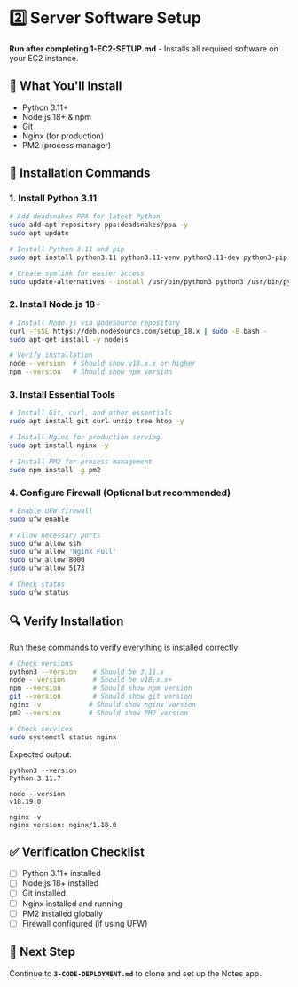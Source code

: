 # 2️⃣ Server Software Setup

**Run after completing 1-EC2-SETUP.md** - Installs all required software on your EC2 instance.

## 🎯 What You'll Install
- Python 3.11+
- Node.js 18+ & npm
- Git
- Nginx (for production)
- PM2 (process manager)

## 🚀 Installation Commands

### 1. Install Python 3.11
```bash
# Add deadsnakes PPA for latest Python
sudo add-apt-repository ppa:deadsnakes/ppa -y
sudo apt update

# Install Python 3.11 and pip
sudo apt install python3.11 python3.11-venv python3.11-dev python3-pip -y

# Create symlink for easier access
sudo update-alternatives --install /usr/bin/python3 python3 /usr/bin/python3.11 1
```

### 2. Install Node.js 18+
```bash
# Install Node.js via NodeSource repository
curl -fsSL https://deb.nodesource.com/setup_18.x | sudo -E bash -
sudo apt-get install -y nodejs

# Verify installation
node --version  # Should show v18.x.x or higher
npm --version   # Should show npm version
```

### 3. Install Essential Tools
```bash
# Install Git, curl, and other essentials
sudo apt install git curl unzip tree htop -y

# Install Nginx for production serving
sudo apt install nginx -y

# Install PM2 for process management
sudo npm install -g pm2
```

### 4. Configure Firewall (Optional but recommended)
```bash
# Enable UFW firewall
sudo ufw enable

# Allow necessary ports
sudo ufw allow ssh
sudo ufw allow 'Nginx Full'
sudo ufw allow 8000
sudo ufw allow 5173

# Check status
sudo ufw status
```

## 🔍 Verify Installation

Run these commands to verify everything is installed correctly:

```bash
# Check versions
python3 --version    # Should be 3.11.x
node --version       # Should be v18.x.x+
npm --version        # Should show npm version
git --version        # Should show git version
nginx -v            # Should show nginx version
pm2 --version       # Should show PM2 version

# Check services
sudo systemctl status nginx
```

Expected output:
```
python3 --version
Python 3.11.7

node --version  
v18.19.0

nginx -v
nginx version: nginx/1.18.0
```

## ✅ Verification Checklist
- [ ] Python 3.11+ installed
- [ ] Node.js 18+ installed  
- [ ] Git installed
- [ ] Nginx installed and running
- [ ] PM2 installed globally
- [ ] Firewall configured (if using UFW)

## 🔄 Next Step
Continue to **`3-CODE-DEPLOYMENT.md`** to clone and set up the Notes app.
